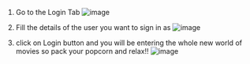 1. Go to the Login Tab
![image](https://github.com/user-attachments/assets/5927577a-f9eb-4247-978d-ba2578c5c0bd)

2. Fill the details of the user you want to sign in as
![image](https://github.com/user-attachments/assets/0bbdbe24-34e4-4624-9bd6-51d9b2e6d458)

3. click on Login button and you will be entering the whole new world of movies so pack your popcorn and relax!!
![image](https://github.com/user-attachments/assets/752aebb3-f6c7-4985-ac54-6c0c8cb50835)



